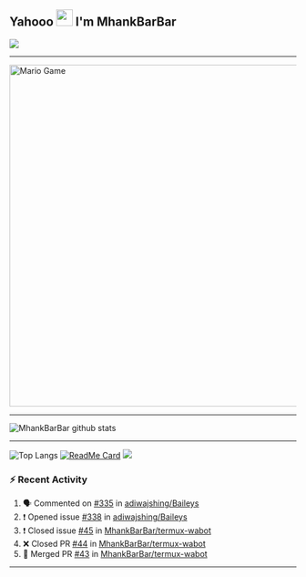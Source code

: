 ## Yahooo <img src="https://github.com/TheDudeThatCode/TheDudeThatCode/blob/master/Assets/Hi.gif" width="29px"> I'm MhankBarBar
<img align="center" height="auto" src="https://github.com/MhankBarBar/MhankBarBar/blob/master/img/images%20(15).jpeg"/>

___

<img src="https://github.com/TheDudeThatCode/TheDudeThatCode/blob/master/Assets/Mario_Gameplay.gif" alt="Mario Game" width="600" />

___

![MhankBarBar github stats](https://github-readme-stats.vercel.app/api?username=mhankbarbar&show_icons=true&theme=buefy&show_owner=true)
___

![Top Langs](https://github-readme-stats.vercel.app/api/top-langs/?username=mhankbarbar&theme=buefy)
[![ReadMe Card](https://github-readme-stats.vercel.app/api/pin/?username=mhankbarbar&repo=termux-wabot&theme=buefy)](https://github.com/mhankbarbar/termux-wabot)
![](https://github-profile-trophy.vercel.app/?username=MhankBarBar&row=2&column=3)

### :zap: Recent Activity

<!--START_SECTION:activity-->
1. 🗣 Commented on [#335](https://github.com/adiwajshing/Baileys/issues/335) in [adiwajshing/Baileys](https://github.com/adiwajshing/Baileys)
2. ❗️ Opened issue [#338](https://github.com/adiwajshing/Baileys/issues/338) in [adiwajshing/Baileys](https://github.com/adiwajshing/Baileys)
3. ❗️ Closed issue [#45](https://github.com/MhankBarBar/termux-wabot/issues/45) in [MhankBarBar/termux-wabot](https://github.com/MhankBarBar/termux-wabot)
4. ❌ Closed PR [#44](https://github.com/MhankBarBar/termux-wabot/pull/44) in [MhankBarBar/termux-wabot](https://github.com/MhankBarBar/termux-wabot)
5. 🎉 Merged PR [#43](https://github.com/MhankBarBar/termux-wabot/pull/43) in [MhankBarBar/termux-wabot](https://github.com/MhankBarBar/termux-wabot)
<!--END_SECTION:activity-->

---

<!--START_SECTION:waka-->

<!--END_SECTION:waka-->
